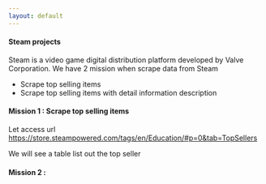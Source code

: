 ```yaml
---
layout: default
---
```


#### Steam projects

Steam is a video game digital distribution platform developed by Valve Corporation. We have 2 mission when scrape data from Steam

* Scrape top selling items
* Scrape top selling items with detail information description

#### Mission 1 : Scrape top selling items

Let access url https://store.steampowered.com/tags/en/Education/#p=0&tab=TopSellers

We will see a table list out the top seller

#### Mission 2 :


